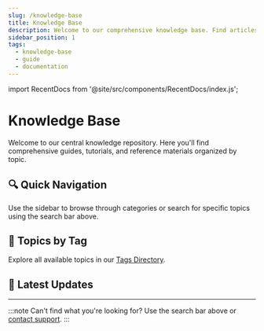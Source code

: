 ```yaml
---
slug: /knowledge-base
title: Knowledge Base
description: Welcome to our comprehensive knowledge base. Find articles, guides, and resources organized by topic.
sidebar_position: 1
tags:
  - knowledge-base
  - guide
  - documentation
---
```


import RecentDocs from '@site/src/components/RecentDocs/index.js';

# Knowledge Base

Welcome to our central knowledge repository. Here you'll find comprehensive guides, tutorials, and reference materials organized by topic.

## 🔍 Quick Navigation

Use the sidebar to browse through categories or search for specific topics using the search bar above.

## 📖 Topics by Tag

Explore all available topics in our [Tags Directory](/avstudio-docs/tags).

## 🔄 Latest Updates

<RecentDocs count={5} />

---

:::note
Can't find what you're looking for? Use the search bar above or [contact support](https://support.avgator.com).
:::